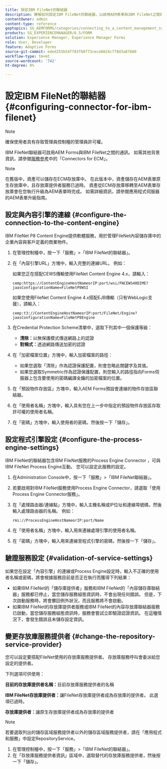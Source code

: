 ```yaml
---
title: 設定IBM FileNet的聯結器
description: 瞭解如何設定IBM FileNet的聯結器，以啟用AEM表單與IBM FileNet之間的通訊。
contentOwner: admin
content-type: reference
geptopics: SG_AEMFORMS/categories/connecting_to_a_content_management_system
products: SG_EXPERIENCEMANAGER/6.5/FORM
solution: Experience Manager, Experience Manager Forms
role: User, Developer
feature: Adaptive Forms
source-git-commit: eded255b54ff83f60f73cece8824c778d3a87680
workflow-type: tm+mt
source-wordcount: '742'
ht-degree: 0%

---
```


# 設定IBM FileNet的聯結器 {#configuring-connector-for-ibm-filenet}

>[!NOTE]
> 
> 確保使用者具有存取管理員控制檯的管理員許可權。

IBM FileNet聯結器可啟用AEM Forms與IBM FileNet之間的通訊。 如需其他背景資訊，請參閱[服務參考](https://www.adobe.com/go/learn_aemforms_services_63)中的「Connectors for ECM」。

>[!NOTE]
>
>在舊版中，資產可以儲存在ECM存放庫中。 在此版本中，資產儲存在AEM表單原生存放庫中，且存放庫提供者服務已過時。 資產從ECM存放庫移轉至AEM表單存放庫會在您執行升級為AEM表單時完成。 如需詳細資訊，請參閱應用程式伺服器的AEM表單升級指南。

## 設定與內容引擎的連線 {#configure-the-connection-to-the-content-engine}

IBM FileNet P8 Content Engine提供軟體服務，用於管理FileNet內容儲存庫中的企業內容與客戶定義的商業物件。

1. 在管理控制檯中，按一下「服務」>「IBM FileNet的聯結器」。
1. 在「內容引擎URL」方塊中，輸入完整的連線URL。 例如：

   如果您正在搭配CEWS傳輸使用FileNet Content Engine 4.x，請輸入：

   `cemp:https://ContentEngineHostNameorIP:port/wsi/FNCEWS40DIME?jaasConfigurationName=FileNetP8WSI`

   如果您使用FileNet Content Engine 4.x搭配EJB傳輸（只有WebLogic支援），請輸入：

   `cemp:t3://ContentEngineHostNameorIP:port/FileNet/Engine?jaasConfigurationName=FileNetP8Engine`

1. 在Credential Protection Scheme清單中，選取下列其中一個保護等級：

   * **清除：**&#x200B;以無保護模式傳送網路上的認證
   * **對稱式：**&#x200B;透過網路傳送加密的認證

1. 在「加密檔案位置」方塊中，輸入加密檔案的路徑：

   * 如果您選取「清除」作為認證保護配置，則會忽略此關鍵字及其值。
   * 如果您選取Symmetric作為認證保護配置，則您輸入的路徑指向Forms伺服器上包含要使用的密碼編譯金鑰的加密檔案的位置。

1. 在「預設物件存放區」方塊中，輸入AEM Forms預設會連線的物件存放區聯結器。
1. 在「使用者名稱」方塊中，輸入具有您在上一步中指定的預設物件存放區存取許可權的使用者名稱。
1. 在「密碼」方塊中，輸入使用者的密碼，然後按一下「儲存」。

## 設定程式引擎設定 {#configure-the-process-engine-settings}

IBM FileNet的聯結器包含IBM FileNet服務的Process Engine Connector ，可與IBM FileNet Process Engine互動。 您可以設定此服務的設定。

1. 在Administration Console中，按一下「服務」>「IBM FileNet聯結器」。
1. 若要啟用對IBM FileNet服務使用Process Engine Connector，請選取「使用Process Engine Connector服務」。
1. 在「處理路由器/連線點」方塊中，輸入主機名稱或IP位址和連線埠號碼，然後輸入處理路由器的名稱。 例如：

   `rmi://ProcessEngineHostNameorIP:port/Name`

1. 在「使用者名稱」方塊中，輸入用來連線處理引擎的使用者名稱。
1. 在「密碼」方塊中，輸入用來連線至程式引擎的密碼，然後按一下「儲存」。

## 驗證服務設定 {#validation-of-service-settings}

如果您在設定「內容引擎」的連線或Process Engine設定時，輸入不正確的使用者名稱或密碼，將會根據服務目前是否正在執行而獲得下列結果：

* 如果IBM FileNet的「儲存庫提供者」服務和IBM FileNet的「內容儲存庫聯結器」服務都已停止，當您儲存服務組態資訊時，不會出現任何錯誤。 但是，下次啟動服務時，將會擲回例外狀況，而且服務將不會啟動。
* 如果IBM FileNet的存放庫提供者服務或IBM FileNet的內容存放庫聯結器服務已啟動，當您儲存服務組態資訊時，服務會嘗試立即驗證認證資訊。 在這種情況下，會發生錯誤且未儲存設定資訊。

## 變更存放庫服務提供者 {#change-the-repository-service-provider}

您可以設定要搭配FileNet使用的存放庫服務提供者。 存放庫服務呼叫會委派給您設定的提供者。

下列選項可供使用：

**目前的存放庫提供者名稱：**&#x200B;目前存放庫服務提供者的名稱

**IBM FileNet存放庫提供者：**&#x200B;讓FileNet存放庫提供者成為存放庫的提供者。 此選項已過時。

**存放庫提供者：**&#x200B;讓原生存放庫提供者成為存放庫的提供者

>[!NOTE]
>
>若要選取列出的儲存區域服務提供者以外的儲存區域服務提供者，請在「應用程式和服務」中設定RepositoryService。<!-- Fix broken link(See Managing Services) -->

1. 在管理控制檯中，按一下「服務」>「IBM FileNet的聯結器」。
1. 在「存放庫服務提供者資訊」區域中，選取替代的存放庫服務提供者，然後按一下「儲存」。
